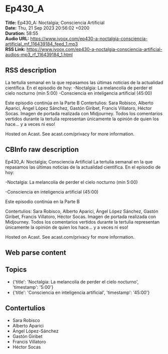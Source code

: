 # Ep430_A  
**Title:** Ep430_A: Noctalgia; Consciencia Artificial  
**Date:** Thu, 21 Sep 2023 20:56:02 +0200  
**Duration:** 58:55  
**Audio URL:** https://www.ivoox.com/ep430-a-noctalgia-consciencia-artificial_mf_116439184_feed_1.mp3  
**RSS Link:** https://www.ivoox.com/ep430-a-noctalgia-consciencia-artificial-audios-mp3_rf_116439184_1.html  

## RSS description
La tertulia semanal en la que repasamos las últimas noticias de la actualidad científica. En el episodio de hoy:
-Noctalgia: La melancolía de perder el cielo nocturno (min 5:00)
-Consciencia en inteligencia artificial (45:00)

Este episodio continúa en la Parte B
Contertulios: Sara Robisco, Alberto Aparici, Ángel López Sánchez, Gastón Giribet, Francis Villatoro, Héctor Socas. Imagen de portada realizada con Midjourney. Todos los comentarios vertidos durante la tertulia representan únicamente la opinión de quien los hace... y a veces ni eso!


 Hosted on Acast. See acast.com/privacy for more information.

## CBInfo raw description
Ep430_A: Noctalgia; Consciencia Artificial
La tertulia semanal en la que repasamos las últimas noticias de la actualidad científica. En el episodio de hoy:

-Noctalgia: La melancolía de perder el cielo nocturno (min 5:00)

-Consciencia en inteligencia artificial (45:00)



Este episodio continúa en la Parte B

Contertulios: Sara Robisco, Alberto Aparici, Ángel López Sánchez, Gastón Giribet, Francis Villatoro, Héctor Socas. Imagen de portada realizada con Midjourney. Todos los comentarios vertidos durante la tertulia representan únicamente la opinión de quien los hace... y a veces ni eso!





 Hosted on Acast. See acast.com/privacy for more information.




## Web parse content


## Topics
- {'title': 'Noctalgia: La melancolía de perder el cielo nocturno', 'timestamp': '5:00'}
- {'title': 'Consciencia en inteligencia artificial', 'timestamp': '45:00'}
## Contertulios
- Sara Robisco
- Alberto Aparici
- Ángel López-Sánchez
- Gastón Giribet
- Francis Villatoro
- Héctor Socas